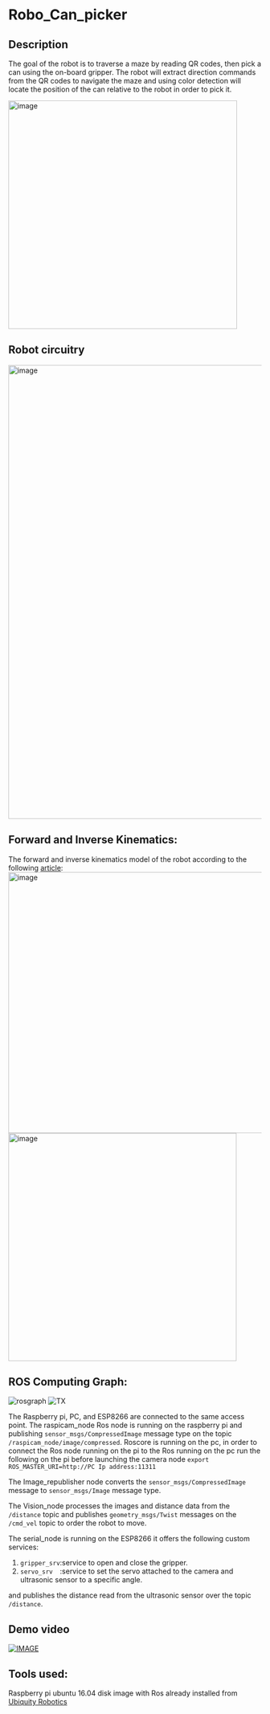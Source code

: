 # Robo_Can_picker
## Description
The goal of the robot is to traverse a maze by reading QR codes, then pick a can using the on-board gripper. The robot will extract direction commands from the QR codes to navigate the maze and using color detection will locate the position of the can relative to the robot in order to pick it.

<img width="455" alt="image" src="https://user-images.githubusercontent.com/69092782/149664366-602b6118-aaf5-4362-93bf-74a9261f2e2d.png">


## Robot circuitry
<img width="904" alt="image" src="https://user-images.githubusercontent.com/69092782/149662376-a022586d-1d95-4979-b1ba-ffc6547cbc8c.png">

## Forward and Inverse Kinematics:
The forward and inverse kinematics model of the robot according to the following [article](https://research.ijcaonline.org/volume113/number3/pxc3901586.pdf):
<img width="520" alt="image" src="https://user-images.githubusercontent.com/69092782/149663166-86554b3f-f9c1-4298-a6c3-c3360a1e6811.png"> 
<img width="454" alt="image" src="https://user-images.githubusercontent.com/69092782/149663441-81356dc5-7b58-42dd-bd90-07a85455258f.png">

## ROS Computing Graph:
![rosgraph](https://user-images.githubusercontent.com/69092782/149664149-1c97d2f2-942f-494d-a6e0-910a96180f45.png)
![TX](https://user-images.githubusercontent.com/69092782/149664268-a489eb90-365f-4991-b92d-25799c160819.png)

The Raspberry pi, PC, and ESP8266 are connected to the same access point.
The raspicam_node Ros node is running on the raspberry pi and publishing `sensor_msgs/CompressedImage` message type on the topic `/raspicam_node/image/compressed`. 
Roscore is running on the pc, in order to connect the Ros node running on the pi to the Ros running on the pc run the following on the pi before launching the camera node `export ROS_MASTER_URI=http://PC Ip address:11311`

The Image_republisher node converts the `sensor_msgs/CompressedImage` message to `sensor_msgs/Image` message type. 

The Vision_node processes the images and distance data from the `/distance` topic and publishes `geometry_msgs/Twist` messages on the `/cmd_vel` topic to order the robot to move. 

The serial_node is running on the ESP8266 it offers the following custom services:
1. `gripper_srv`:service to open and close the gripper.
2. `servo_srv  `:service to set the servo attached to the camera and ultrasonic sensor to a specific angle. 

and publishes the distance read from the ultrasonic sensor over the topic `/distance`.

## Demo video
[![IMAGE](https://img.youtube.com/vi/Nt5qoOX6EoQ/0.jpg)](https://www.youtube.com/watch?v=Nt5qoOX6EoQ)

## Tools used:
Raspberry pi ubuntu 16.04 disk image with Ros already installed from [Ubiquity Robotics](https://www.ubiquityrobotics.com)



